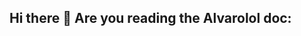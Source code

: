 ## Hi there 👋 Are you reading the Alvarolol doc:

<!--
**Alvrolol/Alvarolol** is a simple repository because its `README.md` (this file) appears on your GitHub profile.

Here are some ideas to get you started:

- 🔭 I’m currently working on understand and improve my programming skills
- 🌱 I’m currently learning a little bit of everything, but to summarize, I'm currently into HTML and CSS
- 👯 I’m looking to collaborate on nothing
- 🤔 I’m looking for help with nothing
- 💬 Ask me about anything regarding design preferably
- 📫 How to reach me: alvaroaulaonlinehatake@gmail.com
- 😄 Pronouns: Ben/10
- ⚡ Fun fact: I draw
-->
